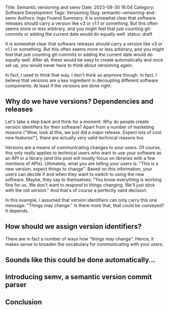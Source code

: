 Title: Semantic versioning and semv
Date: 2023-08-30 16:04
Category: Software Development
Tags: Versioning
Slug: semantic-versioning-and-semv
Authors: Ingo Fruend
Summary: It is somewhat clear that software releases should carry a version like v3 or v1.1 or something. But this often seems more or less arbitrary, and you might feel that just counting git-commits or adding the current date would do equally well.
status: draft

It is somewhat clear that software releases should carry a version like v3 or
v1.1 or something. But this often seems more or less arbitrary, and you might
feel that just counting git-commits or adding the current date would do equally
well. After all, these would be easy to create automatically and once set up,
you would never have to think about versioning again.

In fact, I used to think that way. I don't think so anymore though. In fact, I
believe that versions are a key ingredient in decoupling different software
components. At least if the versions are done right.

## Why do we have versions? Dependencies and releases

Let's take a step back and think for a moment: Why do people create version
identifiers for their software? Apart from a number of marketing reasons ("Wow,
look at this, we just did a major release. Expect lots of cool new features!"),
there are actually very valid technical reasons too.

Versions are a means of communicating changes to your users. Of course,
this only really applies to technical users who want to use your software as an
API or a library (and this post will mostly focus on libraries with a few
mentions of APIs). Ultimately, what you are telling your users is: "This is a
new version, expect things to change". Based on this information, your users
can decide if and when they want to switch to using the new software. Maybe,
they say to themselves: "You know everything is working fine for us. We don't
want to respond to things changing. We'll just stick with the old version." And
that's of course a perfectly valid decision.

In this example, I assumed that version identifiers can only carry this one
message: "Things may change." Is there more that, that could be conveyed? It
depends.

## How should we assign version identifiers?

There are in fact a number of ways how "things may change". Hence, it makes
sense to broaden the vocabulary for communicating with your users.

## Sounds like this could be done automatically...

## Introducing semv, a semantic version commit parser

## Conclusion
